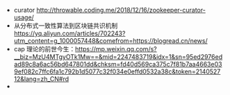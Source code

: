 * curator
http://throwable.coding.me/2018/12/16/zookeeper-curator-usage/
* 从分布式一致性算法到区块链共识机制
https://yq.aliyun.com/articles/702243?utm_content=g_1000057448&comefrom=https://blogread.cn/news/
* cap 理论的前世今生：https://mp.weixin.qq.com/s?__biz=MzU4MTgyOTk1Mw==&mid=2247483719&idx=1&sn=95ed2976edad89c8a6ac56bd647801dd&chksm=fd40d569ca375c7f81b7aa4663e039ef082c7ffc6fa1c792b1d5077c32f034e0effd0532a38c&token=214052712&lang=zh_CN#rd
* 
